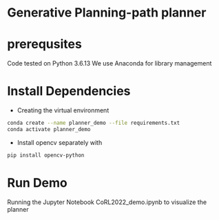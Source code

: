 # Generative Planning-path planner

# prerequsites
Code tested on Python 3.6.13
We use Anaconda for library management

# Install Dependencies
- Creating the virtual environment
```bash
conda create --name planner_demo --file requirements.txt
conda activate planner_demo
```

- Install opencv separately with 
```bash
pip install opencv-python
```


# Run Demo
Running the Jupyter Notebook CoRL2022_demo.ipynb to visualize the planner
